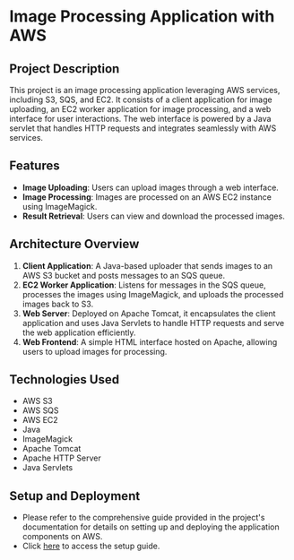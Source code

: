# Image Processing Application with AWS

## Project Description

This project is an image processing application leveraging AWS services, including S3, SQS, and EC2. It consists of a client application for image uploading, an EC2 worker application for image processing, and a web interface for user interactions. The web interface is powered by a Java servlet that handles HTTP requests and integrates seamlessly with AWS services.

## Features

- **Image Uploading**: Users can upload images through a web interface.
- **Image Processing**: Images are processed on an AWS EC2 instance using ImageMagick.
- **Result Retrieval**: Users can view and download the processed images.

## Architecture Overview

1. **Client Application**: A Java-based uploader that sends images to an AWS S3 bucket and posts messages to an SQS queue.
2. **EC2 Worker Application**: Listens for messages in the SQS queue, processes the images using ImageMagick, and uploads the processed images back to S3.
3. **Web Server**: Deployed on Apache Tomcat, it encapsulates the client application and uses Java Servlets to handle HTTP requests and serve the web application efficiently.
4. **Web Frontend**: A simple HTML interface hosted on Apache, allowing users to upload images for processing.

## Technologies Used

- AWS S3
- AWS SQS
- AWS EC2
- Java
- ImageMagick
- Apache Tomcat
- Apache HTTP Server
- Java Servlets

## Setup and Deployment

- Please refer to the comprehensive guide provided in the project's documentation for details on setting up and deploying the application components on AWS.
- Click [here](doc/setup.md) to access the setup guide.